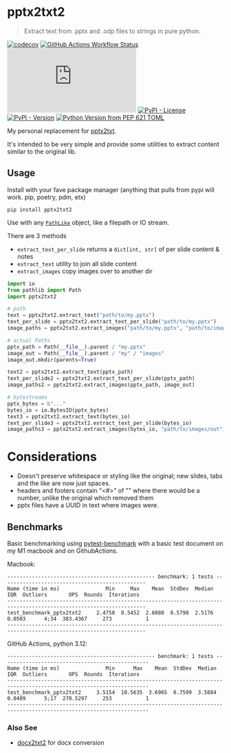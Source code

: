 # pptx2txt2

> Extract text from .pptx and .odp files to strings in pure python.

[![codecov](https://codecov.io/gh/GitToby/pptx2txt2/graph/badge.svg?token=OW9957N278)](https://codecov.io/gh/GitToby/pptx2txt2)
[![GitHub Actions Workflow Status](https://img.shields.io/github/actions/workflow/status/GitToby/pptx2txt2/lint-and-test.yaml)](https://github.com/GitToby/pptx2txt2/actions/workflows/lint-and-test.yaml)
[![GitHub file size in bytes](https://img.shields.io/github/size/GitToby/pptx2txt2/src%2Fpptx2txt2%2F__init__.py)](https://github.com/GitToby/pptx2txt2/blob/master/src/pptx2txt2/__init__.py)
[![PyPI - License](https://img.shields.io/pypi/l/pptx2txt2)](https://github.com/GitToby/pptx2txt2/blob/master/LICENSE.txt)
[![PyPI - Version](https://img.shields.io/pypi/v/pptx2txt2)](https://pypi.org/project/pptx2txt2/)
[![Python Version from PEP 621 TOML](https://img.shields.io/python/required-version-toml?tomlFilePath=https%3A%2F%2Fraw.githubusercontent.com%2FGitToby%2Fpptx2txt2%2Fmaster%2Fpyproject.toml)](https://pypi.org/project/pptx2txt2/)

My personal replacement for [pptx2txt](https://github.com/shakiyam/pptx2txt).

It's intended to be very simple and provide some utilities to extract content similar to the original lib.


## Usage

Install with your fave package manager (anything that pulls from pypi will work. pip, poetry, pdm, etx)

```
pip install pptx2txt2
```

Use with any [`PathLike`](https://docs.python.org/3/library/os.html#os.PathLike) object, like a filepath or IO stream.

There are 3 methods
- `extract_text_per_slide` returns a `dict[int, str]` of per slide content & notes
- `extract_text` utility to join all slide content
- `extract_images` copy images over to another dir

```python
import io
from pathlib import Path
import pptx2txt2

# path
text = pptx2txt2.extract_text("path/to/my.pptx")
text_per_slide = pptx2txt2.extract_text_per_slide("path/to/my.pptx")
image_paths = pptx2txt2.extract_images("path/to/my.pptx", "path/to/images/out")

# actual Paths
pptx_path = Path(__file__).parent / "my.pptx"
image_out = Path(__file__).parent / "my" / "images"
image_out.mkdir(parents=True)

text2 = pptx2txt2.extract_text(pptx_path)
text_per_slide2 = pptx2txt2.extract_text_per_slide(pptx_path)
image_paths2 = pptx2txt2.extract_images(pptx_path, image_out)

# bytestreams
pptx_bytes = b"..."
bytes_io = io.BytesIO(pptx_bytes)
text3 = pptx2txt2.extract_text(bytes_io)
text_per_slide3 = pptx2txt2.extract_text_per_slide(bytes_io)
image_paths3 = pptx2txt2.extract_images(bytes_io, "path/to/images/out")
```


# Considerations
- Doesn't preserve whitespace or styling like the original; new slides, tabs and the like are now just spaces.
- headers and footers contain "<#>" of "<number>" where there would be a number, unlike the original which removed them
- pptx files have a UUID in text where images were.

## Benchmarks

Basic benchmarking using [pytest-benchmark](https://pytest-benchmark.readthedocs.io) with a basic test document on my M1 macbook and on GithubActions.

Macbook:

```
------------------------------------------------ benchmark: 1 tests -----------------------------------------------
Name (time in ms)               Min     Max    Mean  StdDev  Median     IQR  Outliers       OPS  Rounds  Iterations
-------------------------------------------------------------------------------------------------------------------
test_benchmark_pptx2txt2     2.4750  8.5452  2.6080  0.5790  2.5176  0.0503      4;34  383.4367     273           1
-------------------------------------------------------------------------------------------------------------------
```

GitHub Actions, python 3.12:

```
------------------------------------------------ benchmark: 1 tests ------------------------------------------------
Name (time in ms)               Min      Max    Mean  StdDev  Median     IQR  Outliers       OPS  Rounds  Iterations
--------------------------------------------------------------------------------------------------------------------
test_benchmark_pptx2txt2     3.5154  10.5635  3.6965  0.7599  3.5884  0.0409      5;17  270.5297     253           1
--------------------------------------------------------------------------------------------------------------------
```

### Also See
- [docx2txt2](https://github.com/GitToby/docx2txt2) for docx conversion
